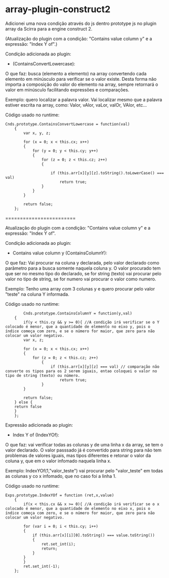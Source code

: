 # array-plugin-construct2
Adicionei uma nova condição através do js dentro prototype js no plugin array da Scirra para a engine construct 2.

(Atualização do plugin com a condição: "Contains value column y" e a expressão:  "Index Y of".)

Condição adicionada ao plugin:
- (ContainsConvertLowercase):

O que faz: busca (elemento a elemento) na array convertendo cada elemento em minúsculo para verificar se o valor existe.
Desta forma não importa a composição do valor do elemento na array, sempre retornará o valor em minúsculo facilitando expressões e comparações.

Exemplo: quero localizar a palavra valor. Vai localizar mesmo que a palavra estiver escrita na array, como: Valor, vAlor, vaLor, valOr, VAlor, etc...

Código usado no runtime:
```
Cnds.prototype.ContainsConvertLowercase = function(val)
	{
		var x, y, z;
	  	
		for (x = 0; x < this.cx; x++)
		{
			for (y = 0; y < this.cy; y++)
			{
				for (z = 0; z < this.cz; z++)
				{
						
					if (this.arr[x][y][z].toString().toLowerCase() === val)
						return true;
				}
			}
		}
		
		return false;
	};
  ```
========================

Atualização do plugin com a condição: "Contains value column y" e a expressão:  "Index Y of".

Condição adicionada ao plugin:

- Contains value column y (ContainsColumnY):

O que faz: Vai procurar na coluna y declarada, pelo valor declarado como parâmetro para a busca somente naquela coluna y. O valor procurado tem que ser no mesmo tipo do declarado, se for string (texto) vai procurar pelo valor no tipo de string, se for numero vai procurar o valor como numero.

Exemplo: Tenho uma array com 3 colunas y e quero procurar pelo valor "teste" na coluna Y informada.
  
Código usado no runtime:
```  
		Cnds.prototype.ContainsColumnY = function(y,val)
	{
		if(y < this.cy && y >= 0){ //A condição irá verificar se o Y colocado é menor, que a quantidade de elemento no eixo y, pois o índice começa com zero, e se o número for maior, que zero para não colocar um valor negativo.
		var x, z;
		
		for (x = 0; x < this.cx; x++)
		{
			for (z = 0; z < this.cz; z++)
				{
					if (this.arr[x][y][z] === val) // comparação não converte os tipos para os 2 serem iguais, entao coloquei o valor no tipo de string (texto) ou número.
						return true;
				}
		}
		
		return false;
	} else {
	return false
	}
	};
``` 

Expressão adicionada ao plugin:

- Index Y of (IndexYOf):

O que faz: vai verificar todas as colunas y de uma linha x da array, se tem o valor declarado. O valor passsado já é convertido para string para não tem problemas de valores iguais, mas tipos diferentes e retonar o valor da coluna y, que em o valor infomado naquela linha x.

Exemplo: IndexYOf(1,"valor_teste") vai procurar pelo "valor_teste" em todas as colunas y co x infomado, que no caso foi a linha 1.

Código usado no runtime:
``` 
Exps.prototype.IndexYOf = function (ret,x,value)
	{
		if(x < this.cx && x >= 0){ //A condição irá verificar se o x colocado é menor, que a quantidade de elemento no eixo x, pois o índice começa com zero, e se o número for maior, que zero para não colocar um valor negativo.

		for (var i = 0; i < this.cy; i++)
		{
			if (this.arr[x][i][0].toString() === value.toString())
			{
				ret.set_int(i);
				return;
			}
		}
		}
		ret.set_int(-1);
	};

``` 

